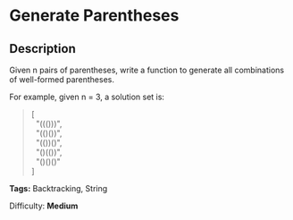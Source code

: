 # Generate Parentheses
Description
-----------
Given n pairs of parentheses, write a function to generate all combinations of well-formed parentheses.

For example, given n = 3, a solution set is:

>[<br/>
>&nbsp;&nbsp;"((()))",<br/>
>&nbsp;&nbsp;"(()())",<br/>
>&nbsp;&nbsp;"(())()",<br/>
>&nbsp;&nbsp;"()(())",<br/>
>&nbsp;&nbsp;"()()()"<br/>
>]


**Tags:** Backtracking, String

Difficulty: **Medium**